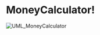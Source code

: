 # MoneyCalculator!
![UML_MoneyCalculator](https://user-images.githubusercontent.com/99739761/210012801-e19aaaaf-f28e-45e6-913b-d62bc54cef16.png)
